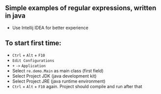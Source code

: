 ## Simple examples of regular expressions, written in java

- Use Intellij IDEA for better experience

## To start first time:
- `Ctrl` + `Alt` + `F10`
- `Edit Configurations`
- `+` `->` `Application`
- Select `re.demo.Main` as main class (first field)
- Select Project JDK (java development kit)
- Select Project JRE (java runtime environment)
- `Ctrl` + `Alt` + `F10` again. Project should compile and run after that